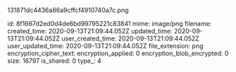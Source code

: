 131871dc4436a86a9cffcf4910740a7c.png

id: 8f1667d2ed0d4de6bd99795221c83841
mime: image/png
filename: 
created_time: 2020-09-13T21:09:44.052Z
updated_time: 2020-09-13T21:09:44.052Z
user_created_time: 2020-09-13T21:09:44.052Z
user_updated_time: 2020-09-13T21:09:44.052Z
file_extension: png
encryption_cipher_text: 
encryption_applied: 0
encryption_blob_encrypted: 0
size: 16797
is_shared: 0
type_: 4